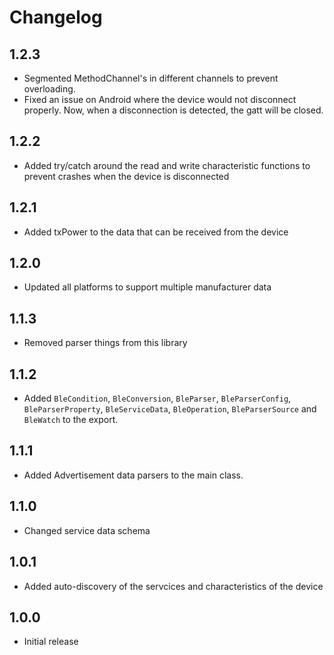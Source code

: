 # Changelog

## 1.2.3

- Segmented MethodChannel's in different channels to prevent overloading.
- Fixed an issue on Android where the device would not disconnect properly. Now, when a disconnection is detected, the gatt will be closed.

## 1.2.2

- Added try/catch around the read and write characteristic functions to prevent crashes when the device is disconnected

## 1.2.1

- Added txPower to the data that can be received from the device

## 1.2.0

- Updated all platforms to support multiple manufacturer data

## 1.1.3

- Removed parser things from this library

## 1.1.2

- Added `BleCondition`, `BleConversion`, `BleParser`, `BleParserConfig`, `BleParserProperty`, `BleServiceData`, `BleOperation`, `BleParserSource` and `BleWatch` to the export.

## 1.1.1

- Added Advertisement data parsers to the main class.

## 1.1.0

- Changed service data schema

## 1.0.1

- Added auto-discovery of the servcices and characteristics of the device

## 1.0.0

- Initial release
